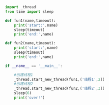 
<BlogInfo id="827" title="15.向线程函数传入参数" author="白日梦想猿" pv=0 read_times=0 pre_cost_time=0分19秒 category="并发编程" tag_list="['并发编程']" create_time="2020.05.05 17:32:39" update_time="2020.05.05 17:36:17" />

```python
import _thread
from time import sleep

def fun1(name,timeout):
    print('start:',name)
    sleep(timeout)
    print('end:',name)

def fun2(name,timeout):
    print('start:',name)
    sleep(timeout)
    print('end:',name)

if __name__ == '__main__':

    #创建线程1
    _thread.start_new_thread(fun1,('线程1',2))
    #创建线程2
    _thread.start_new_thread(fun2,('线程2',3))
    sleep(6)
    print('over!')
```

